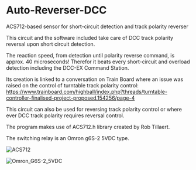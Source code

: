 # Auto-Reverser-DCC
ACS712-based sensor for short-circuit detection and track polarity reverser

This circuit and the software included take care of DCC track polarity reversal upon short circuit detection.

The reaction speed, from detection until polarity reverse command, is approx. 40 microseconds! Therefor it beats every short-circuit and overload detection including the DCC-EX Command Station.

Its creation is linked to a conversation on Train Board where an issue was raised on the control of turntable track polarity control:
https://www.trainboard.com/highball/index.php?threads/turntable-controller-finalised-project-proposed.154256/page-4

This circuit can also be used for reversing track polarity control or where ever DCC track polarity requires reversal control.

The program makes use of ACS712.h library created by Rob Tillaert.

The switching relay is an Omron g6S-2 5VDC type.

![ACS712](https://github.com/Erik84750/Auto-Reverser-DCC/assets/20128852/e95ff3a0-db89-4341-a467-8d4ad5d98f4b)


![Omron_G6S-2_5VDC](https://github.com/Erik84750/Auto-Reverser-DCC/assets/20128852/4e6ae6d1-0a37-4376-94b5-8236774471b1)

